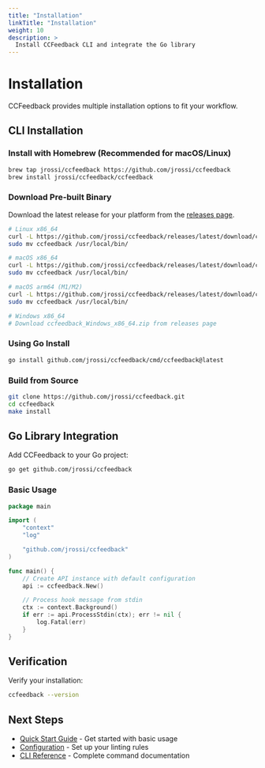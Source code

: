 ```yaml
---
title: "Installation"
linkTitle: "Installation"
weight: 10
description: >
  Install CCFeedback CLI and integrate the Go library
---
```


# Installation

CCFeedback provides multiple installation options to fit your workflow.

## CLI Installation

### Install with Homebrew (Recommended for macOS/Linux)

```bash
brew tap jrossi/ccfeedback https://github.com/jrossi/ccfeedback
brew install jrossi/ccfeedback/ccfeedback
```

### Download Pre-built Binary

Download the latest release for your platform from the [releases page](https://github.com/jrossi/ccfeedback/releases).

```bash
# Linux x86_64
curl -L https://github.com/jrossi/ccfeedback/releases/latest/download/ccfeedback_Linux_x86_64.tar.gz | tar xz
sudo mv ccfeedback /usr/local/bin/

# macOS x86_64
curl -L https://github.com/jrossi/ccfeedback/releases/latest/download/ccfeedback_Darwin_x86_64.tar.gz | tar xz
sudo mv ccfeedback /usr/local/bin/

# macOS arm64 (M1/M2)
curl -L https://github.com/jrossi/ccfeedback/releases/latest/download/ccfeedback_Darwin_arm64.tar.gz | tar xz
sudo mv ccfeedback /usr/local/bin/

# Windows x86_64
# Download ccfeedback_Windows_x86_64.zip from releases page
```

### Using Go Install

```bash
go install github.com/jrossi/ccfeedback/cmd/ccfeedback@latest
```

### Build from Source

```bash
git clone https://github.com/jrossi/ccfeedback.git
cd ccfeedback
make install
```

## Go Library Integration

Add CCFeedback to your Go project:

```bash
go get github.com/jrossi/ccfeedback
```

### Basic Usage

```go
package main

import (
    "context"
    "log"

    "github.com/jrossi/ccfeedback"
)

func main() {
    // Create API instance with default configuration
    api := ccfeedback.New()

    // Process hook message from stdin
    ctx := context.Background()
    if err := api.ProcessStdin(ctx); err != nil {
        log.Fatal(err)
    }
}
```

## Verification

Verify your installation:

```bash
ccfeedback --version
```

## Next Steps

- [Quick Start Guide](../quickstart/) - Get started with basic usage
- [Configuration](../configuration/) - Set up your linting rules
- [CLI Reference](../cli-reference/) - Complete command documentation